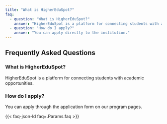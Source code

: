 ```yaml
---
title: "What is HigherEduSpot?"
faq:
  - question: "What is HigherEduSpot?"
    answer: "HigherEduSpot is a platform for connecting students with academic opportunities."
  - question: "How do I apply?"
    answer: "You can apply directly to the institution."
---
```


## Frequently Asked Questions

### What is HigherEduSpot?
HigherEduSpot is a platform for connecting students with academic opportunities.

### How do I apply?
You can apply through the application form on our program pages.

{{< faq-json-ld faq=.Params.faq >}}